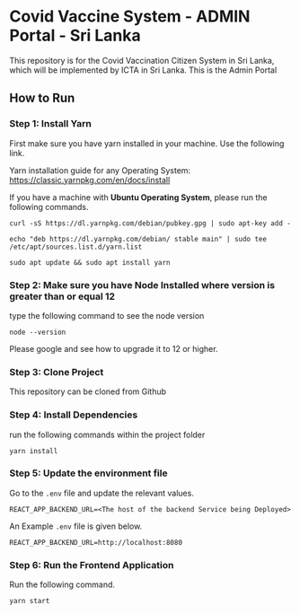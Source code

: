 # Covid Vaccine System - ADMIN Portal - Sri Lanka
This repository is for the Covid Vaccination Citizen System in Sri Lanka, which will be implemented by ICTA in Sri Lanka. This is the Admin Portal

## How to Run

### Step 1: Install Yarn

First make sure you have yarn installed in your machine. Use the following link.

Yarn installation guide for any Operating System: https://classic.yarnpkg.com/en/docs/install

If you have a machine with **Ubuntu Operating System**, please run the following commands.

```
curl -sS https://dl.yarnpkg.com/debian/pubkey.gpg | sudo apt-key add -
```
```
echo "deb https://dl.yarnpkg.com/debian/ stable main" | sudo tee /etc/apt/sources.list.d/yarn.list
```
```
sudo apt update && sudo apt install yarn
```

### Step 2: Make sure you have Node Installed where version is greater than or equal 12

type the following command to see the node version
```
node --version
```
Please google and see how to upgrade it to 12 or higher.

### Step 3: Clone Project

This repository can be cloned from Github

### Step 4: Install Dependencies

run the following commands within the project folder

```
yarn install
```

### Step 5: Update the environment file

Go to the `.env` file and update the relevant values.

```
REACT_APP_BACKEND_URL=<The host of the backend Service being Deployed>
```

An Example `.env` file is given below.
```
REACT_APP_BACKEND_URL=http://localhost:8080
```

### Step 6: Run the Frontend Application

Run the following command.

```
yarn start 
```
